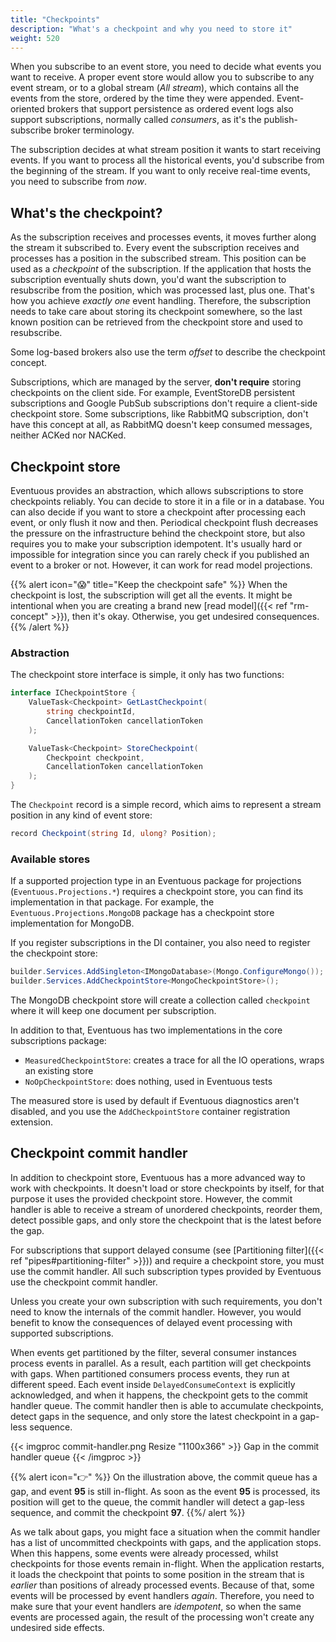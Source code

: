 ```yaml
---
title: "Checkpoints"
description: "What's a checkpoint and why you need to store it"
weight: 520
---
```


When you subscribe to an event store, you need to decide what events you want to receive. A proper event store would allow you to subscribe to any event stream, or to a global stream (_All stream_), which contains all the events from the store, ordered by the time they were appended. Event-oriented brokers that support persistence as ordered event logs also support subscriptions, normally called _consumers_, as it's the publish-subscribe broker terminology.

The subscription decides at what stream position it wants to start receiving events. If you want to process all the historical events, you'd subscribe from the beginning of the stream. If you want to only receive real-time events, you need to subscribe from _now_.

## What's the checkpoint?

As the subscription receives and processes events, it moves further along the stream it subscribed to. Every event the subscription receives and processes has a position in the subscribed stream. This position can be used as a _checkpoint_ of the subscription. If the application that hosts the subscription eventually shuts down, you'd want the subscription to resubscribe from the position, which was processed last, plus one. That's how you achieve _exactly one_ event handling. Therefore, the subscription needs to take care about storing its checkpoint somewhere, so the last known position can be retrieved from the checkpoint store and used to resubscribe.

Some log-based brokers also use the term _offset_ to describe the checkpoint concept.

Subscriptions, which are managed by the server, **don't require** storing checkpoints on the client side. For example, EventStoreDB persistent subscriptions and Google PubSub subscriptions don't require a client-side checkpoint store. Some subscriptions, like RabbitMQ subscription, don't have this concept at all, as RabbitMQ doesn't keep consumed messages, neither ACKed nor NACKed.

## Checkpoint store

Eventuous provides an abstraction, which allows subscriptions to store checkpoints reliably. You can decide to store it in a file or in a database. You can also decide if you want to store a checkpoint after processing each event, or only flush it now and then. Periodical checkpoint flush decreases the pressure on the infrastructure behind the checkpoint store, but also requires you to make your subscription idempotent. It's usually hard or impossible for integration since you can rarely check if you published an event to a broker or not. However, it can work for read model projections.

{{% alert icon="😱" title="Keep the checkpoint safe" %}}
When the checkpoint is lost, the subscription will get all the events. It might be intentional when you are creating a brand new [read model]({{< ref "rm-concept" >}}), then it's okay. Otherwise, you get undesired consequences.
{{% /alert %}}

### Abstraction

The checkpoint store interface is simple, it only has two functions:

```csharp
interface ICheckpointStore {
    ValueTask<Checkpoint> GetLastCheckpoint(
        string checkpointId,
        CancellationToken cancellationToken
    );

    ValueTask<Checkpoint> StoreCheckpoint(
        Checkpoint checkpoint,
        CancellationToken cancellationToken
    );
}
```

The `Checkpoint` record is a simple record, which aims to represent a stream position in any kind of event store:

```csharp
record Checkpoint(string Id, ulong? Position);
```

### Available stores

If a supported projection type in an Eventuous package for projections (`Eventuous.Projections.*`) requires a checkpoint store, you can find its implementation in that package. For example, the `Eventuous.Projections.MongoDB` package has a checkpoint store implementation for MongoDB.

If you register subscriptions in the DI container, you also need to register the checkpoint store:

```csharp
builder.Services.AddSingleton<IMongoDatabase>(Mongo.ConfigureMongo());
builder.Services.AddCheckpointStore<MongoCheckpointStore>();
```

The MongoDB checkpoint store will create a collection called `checkpoint` where it will keep one document per subscription.

In addition to that, Eventuous has two implementations in the core subscriptions package:
- `MeasuredCheckpointStore`: creates a trace for all the IO operations, wraps an existing store
- `NoOpCheckpointStore`: does nothing, used in Eventuous tests

The measured store is used by default if Eventuous diagnostics aren't disabled, and you use the `AddCheckpointStore` container registration extension.

## Checkpoint commit handler

In addition to checkpoint store, Eventuous has a more advanced way to work with checkpoints. It doesn't load or store checkpoints by itself, for that purpose it uses the provided checkpoint store. However, the commit handler is able to receive a stream of unordered checkpoints, reorder them, detect possible gaps, and only store the checkpoint that is the latest before the gap.

For subscriptions that support delayed consume (see [Partitioning filter]({{< ref "pipes#partitioning-filter" >}})) and require a checkpoint store, you must use the commit handler. All such subscription types provided by Eventuous use the checkpoint commit handler.

Unless you create your own subscription with such requirements, you don't need to know the internals of the commit handler. However, you would benefit to know the consequences of delayed event processing with supported subscriptions.

When events get partitioned by the filter, several consumer instances process events in parallel. As a result, each partition will get checkpoints with gaps. When partitioned consumers process events, they run at different speed. Each event inside `DelayedConsumeContext` is explicitly acknowledged, and when it happens, the checkpoint gets to the commit handler queue. The commit handler then is able to accumulate checkpoints, detect gaps in the sequence, and only store the latest checkpoint in a gap-less sequence.

{{< imgproc commit-handler.png Resize "1100x366" >}}
Gap in the commit handler queue
{{< /imgproc >}}

{{% alert icon="👉" %}}
On the illustration above, the commit queue has a gap, and event **95** is still in-flight. As soon as the event **95** is processed, its position will get to the queue, the commit handler will detect a gap-less sequence, and commit the checkpoint **97**.
{{%/ alert %}}

As we talk about gaps, you might face a situation when the commit handler has a list of uncommitted checkpoints with gaps, and the application stops. When this happens, some events were already processed, whilst checkpoints for those events remain in-flight. When the application restarts, it loads the checkpoint that points to some position in the stream that is _earlier_ than positions of already processed events. Because of that, some events will be processed by event handlers _again_. Therefore, you need to make sure that your event handlers are _idempotent_, so when the same events are processed again, the result of the processing won't create any undesired side effects.
